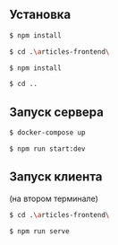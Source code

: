 ## Установка

```bash
$ npm install
```
```bash
$ cd .\articles-frontend\
```
```bash
$ npm install
```
```bash
$ cd ..
```

## Запуск сервера

```bash
$ docker-compose up
```
```bash
$ npm run start:dev
```

## Запуск клиента 
(на втором терминале)

```bash
$ cd .\articles-frontend\
```
```bash
$ npm run serve
```

